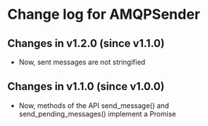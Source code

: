 # Change log for AMQPSender

## Changes in v1.2.0 (since v1.1.0)

 * Now, sent messages are not stringified
 
## Changes in v1.1.0 (since v1.0.0)

 * Now, methods of the API send_message() and send_pending_messages() implement a Promise
